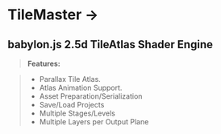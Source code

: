 # TileMaster ->
babylon.js 2.5d TileAtlas Shader Engine
----------
> **Features:**

> - Parallax Tile Atlas.
> - Atlas Animation Support.
> - Asset Preparation/Serialization
> - Save/Load Projects
> - Multiple Stages/Levels
> - Multiple Layers per Output Plane


